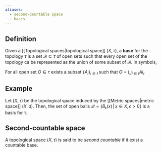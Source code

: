 ```yaml
---
aliases:
  - second-countable space
  - basis
---
```

## Definition

Given a [[Topological spaces|topological space]] $(X, \tau)$, a **base** for the topology $\tau$ is a set $\mathcal{B} \subseteq \tau$ of open sets such that every open set of the topology ca be represented as the union of some subset of $\mathcal{B}$. In symbols,

For all open set $O \in \tau$ exists a subset $\{A_i\}_{i\in I}$ such that $O = \bigcup_{i \in I} AI_i$.

## Example
Let $(X, \tau)$ be the topological space induced by the [[Metric spaces|metric space]] $(X, d)$. Then, the set of open balls $\mathcal{B} = \{B_\epsilon(x)\,|\, x\in X, \epsilon >0\}$ is a basis for $\tau$.

##  Second-countable space
A topological space $(X, \tau)$ is said to be _second countable_ if it exist a countable base.